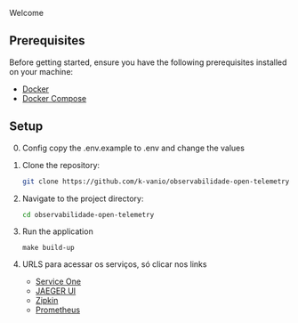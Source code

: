 Welcome

## Prerequisites

Before getting started, ensure you have the following prerequisites installed on your machine:

- [Docker](https://www.docker.com/get-started)
- [Docker Compose](https://docs.docker.com/compose/install/)

## Setup
0. Config
   copy the .env.example to .env and change the values

1. Clone the repository:
   ```bash
   git clone https://github.com/k-vanio/observabilidade-open-telemetry.git
   ```

2. Navigate to the project directory:
    ```bash
    cd observabilidade-open-telemetry
    ```

3. Run the application
    ```
   make build-up
    ```

7. URLS para acessar os serviços, só clicar nos links
   - [Service One](http://localhost:8080/?zipCode=07987110)
   - [JAEGER UI](http://localhost:16686)
   - [Zipkin](http://127.0.0.1:9411/zipkin/)
   - [Prometheus](http://localhost:9090)
